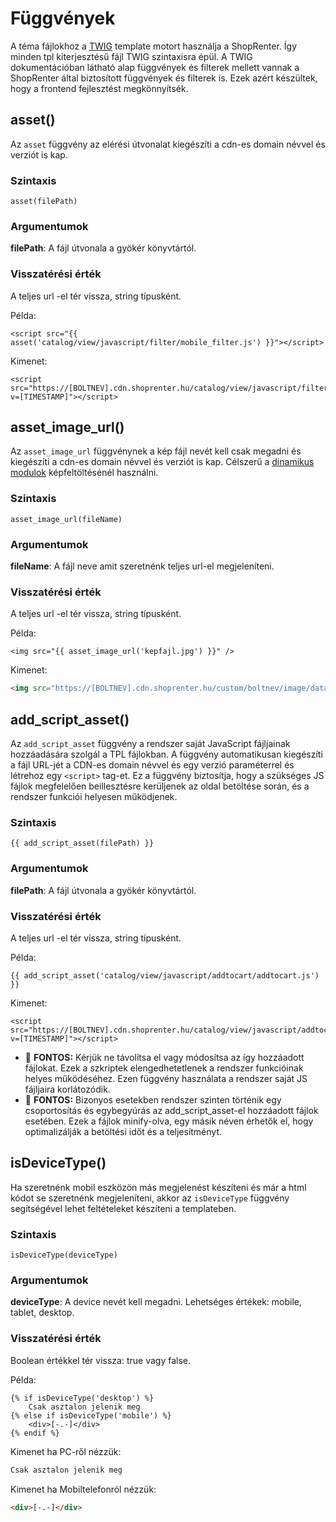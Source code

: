 # Függvények

A téma fájlokhoz a [TWIG](https://twig.sensiolabs.org) template motort használja a ShopRenter. Így minden tpl
kiterjesztésű fájl TWIG szintaxisra épül. A TWIG dokumentációban látható alap függvények és filterek mellett vannak a
ShopRenter által biztosított függvények és filterek is. Ezek azért készültek, hogy a frontend fejlesztést megkönnyítsék.


## asset()

Az `asset` függvény az elérési útvonalat kiegészíti a cdn-es domain névvel és verziót is kap.

### Szintaxis

```
asset(filePath)
```

### Argumentumok

**filePath**: A fájl útvonala a gyökér könyvtártól.

### Visszatérési érték

A teljes url -el tér vissza, string típusként.

Példa:

```twig
<script src="{{ asset('catalog/view/javascript/filter/mobile_filter.js') }}"></script>
```

Kimenet:

```
<script src="https://[BOLTNEV].cdn.shoprenter.hu/catalog/view/javascript/filter/mobile_filter.js?v=[TIMESTAMP]"></script>
```

## asset_image_url()

Az `asset_image_url` függvénynek a kép fájl nevét kell csak megadni és kiegészíti a cdn-es domain névvel és verziót is kap.
Célszerű a [dinamikus modulok](../theme-development-tools/02_theme_sections.md) képfeltöltésénél használni.

### Szintaxis

```
asset_image_url(fileName)
```

### Argumentumok

**fileName**: A fájl neve amit szeretnénk teljes url-el megjeleníteni.

### Visszatérési érték

A teljes url -el tér vissza, string típusként.

Példa:

```twig
<img src="{{ asset_image_url('kepfajl.jpg') }}" />
```

Kimenet:

```html
<img src="https://[BOLTNEV].cdn.shoprenter.hu/custom/boltnev/image/data/kepfajl.jpg?v=[TIMESTAMP]" />
```

## add_script_asset()

Az `add_script_asset` függvény a rendszer saját JavaScript fájljainak hozzáadására szolgál a TPL fájlokban.  A függvény automatikusan kiegészíti a fájl URL-jét a CDN-es domain névvel és egy verzió paraméterrel és létrehoz egy `<script>` tag-et. Ez a függvény biztosítja, hogy a szükséges JS fájlok megfelelően beillesztésre kerüljenek az oldal betöltése során, és a rendszer funkciói helyesen működjenek.

### Szintaxis

```
{{ add_script_asset(filePath) }}
```

### Argumentumok

**filePath**: A fájl útvonala a gyökér könyvtártól.

### Visszatérési érték

A teljes url -el tér vissza, string típusként.

Példa:

```twig
{{ add_script_asset('catalog/view/javascript/addtocart/addtocart.js') }}
```

Kimenet:

```
<script src="https://[BOLTNEV].cdn.shoprenter.hu/catalog/view/javascript/addtocart/addtocart.js?v=[TIMESTAMP]"></script>
```

- :red_circle: **FONTOS:** Kérjük ne távolítsa el vagy módosítsa az így hozzáadott fájlokat. Ezek a szkriptek elengedhetetlenek a rendszer funkcióinak helyes működéséhez. Ezen függvény használata a rendszer saját JS fájljaira korlátozódik.
- :red_circle: **FONTOS:** Bizonyos esetekben rendszer szinten történik egy csoportosítás  és egybegyúrás az add_script_asset-el hozzáadott fájlok esetében. Ezek a fájlok minify-olva, egy másik néven érhetők el, hogy optimalizálják a betöltési időt és a teljesítményt.


## isDeviceType()

Ha szeretnénk mobil eszközön más megjelenést készíteni és már a html kódot se szeretnénk megjeleníteni, akkor az
`isDeviceType` függvény segítségével lehet feltételeket készíteni a templateben.

### Szintaxis

```
isDeviceType(deviceType)
```

### Argumentumok

**deviceType**: A device nevét kell megadni. Lehetséges értékek: mobile, tablet, desktop.

### Visszatérési érték

Boolean értékkel tér vissza: true vagy false.


Példa:

```twig
{% if isDeviceType('desktop') %}
    Csak asztalon jelenik meg
{% else if isDeviceType('mobile') %}
    <div>[-.-]</div>
{% endif %}
```

Kimenet ha PC-ről nézzük:

```html
Csak asztalon jelenik meg
```

Kimenet ha Mobiltelefonról nézzük:

```html
<div>[-.-]</div>
```
